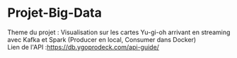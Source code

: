 # Projet-Big-Data
Theme du projet : Visualisation sur les cartes Yu-gi-oh arrivant en streaming avec Kafka et Spark (Producer en local, Consumer dans Docker)  <br  />
Lien de l'API :https://db.ygoprodeck.com/api-guide/ <br  />

